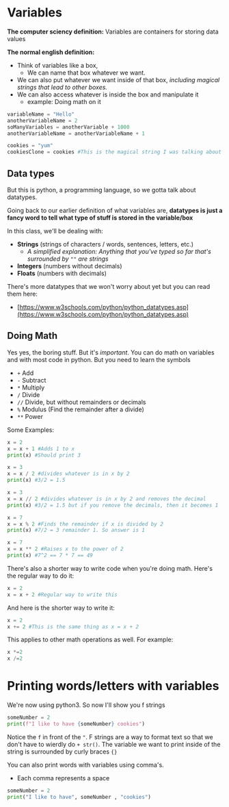 # Variables
**The computer sciency definition:** Variables are containers for storing data values

**The normal english definition:** 
- Think of variables like a box,
	- We can name that box whatever we want.
- We can also put whatever we want inside of that box, _including magical strings that lead to other boxes._
- We can also access whatever is inside the box and manipulate it
	- example: Doing math on it

```python
variableName = "Hello"
anotherVariableName = 2
soManyVariables = anotherVariable + 1000
anotherVariableName = anotherVariableName + 1
```

```python
cookies = "yum"
cookiesClone = cookies #This is the magical string I was talking about
```

## Data types
But this is python, a programming language, so we gotta talk about datatypes. 

Going back to our earlier definition of what variables are, **datatypes is just a fancy word to tell what type of stuff is stored in the variable/box**

In this class, we'll be dealing with:
- **Strings** (strings of characters / words, sentences, letters, etc.)
	- *A simplified explanation: Anything that you've typed so far that's surrounded by `""` are strings*
- **Integers** (numbers without decimals)
- **Floats** (numbers with decimals)

There's more datatypes that we won't worry about yet but you can read them here: 
- [https://www.w3schools.com/python/python_datatypes.asp](https://www.w3schools.com/python/python_datatypes.asp)

## Doing Math
Yes yes, the boring stuff. But it's _important_. You can do math on variables and with most code in python. But you need to learn the symbols
- ```+``` Add
- ```-``` Subtract
- ```*``` Multiply
- ```/``` Divide
- ```//``` Divide, but without remainders or decimals
- ```%``` Modulus (Find the remainder after a divide)
- ```**``` Power

Some Examples:
```python
x = 2
x = x + 1 #Adds 1 to x
print(x) #Should print 3
```
```python
x = 3
x = x / 2 #divides whatever is in x by 2
print(x) #3/2 = 1.5
```
```python
x = 3
x = x // 2 #divides whatever is in x by 2 and removes the decimal
print(x) #3/2 = 1.5 but if you remove the decimals, then it becomes 1
```
```python
x = 7
x = x % 2 #Finds the remainder if x is divided by 2
print(x) #7/2 = 3 remainder 1. So answer is 1
```
```python
x = 7
x = x ** 2 #Raises x to the power of 2
print(x) #7^2 == 7 * 7 == 49
```

There's also a shorter way to write code when you're doing math. Here's the regular way to do it:
```python
x = 2
x = x + 2 #Regular way to write this
```

And here is the shorter way to write it:
```python
x = 2
x += 2 #This is the same thing as x = x + 2
```

This applies to other math operations as well. For example:
```python
x *=2
x /=2
```

# Printing words/letters with variables

We're now using python3. So now I'll show you f strings
```python
someNumber = 2
print(f"I like to have {someNumber} cookies")
```
Notice the ```f``` in front of the ```"```. F strings are a way to format text so that we don't have to wierdly do ```+ str()```. The variable we want to print inside of the string is surrounded by curly braces ```{}```

You can also print words with variables using comma's. 
- Each comma represents a space 

```python
someNumber = 2
print("I like to have", someNumber , "cookies")
```
